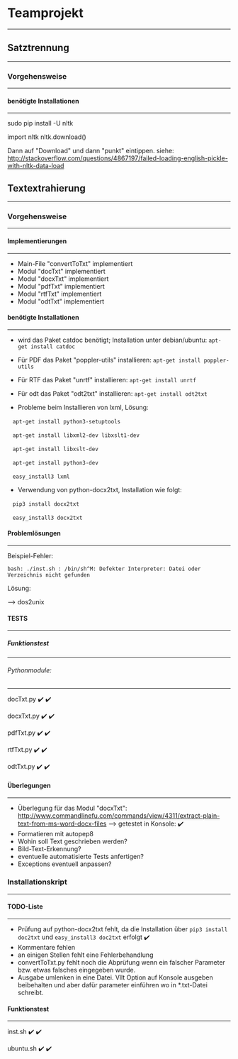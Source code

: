 # Teamprojekt
-------------
## Satztrennung
---------------
### Vorgehensweise
------------------
#### benötigte Installationen
-----------------------------

sudo pip install -U nltk

import nltk
nltk.download()

Dann auf "Download" und dann "punkt" eintippen. siehe:
http://stackoverflow.com/questions/4867197/failed-loading-english-pickle-with-nltk-data-load

## Textextrahierung
-------------------
### Vorgehensweise
----------------------
#### Implementierungen
---------------------
- Main-File "convertToTxt" implementiert
- Modul "docTxt" implementiert
- Modul "docxTxt" implementiert
- Modul "pdfTxt" implementiert
- Modul "rtfTxt" implementiert
- Modul "odtTxt" implementiert

#### benötigte Installationen
----------------------------
- wird das Paket catdoc benötigt; Installation unter debian/ubuntu:
    ```apt-get install catdoc```
- Für PDF das Paket "poppler-utils" installieren:
    ```apt-get install poppler-utils```
- Für RTF das Paket "unrtf" installieren:
    ```apt-get install unrtf```
- Für odt das Paket "odt2txt" installieren:
    ```apt-get install odt2txt```
    
- Probleme beim Installieren von lxml, Lösung:

    ```apt-get install python3-setuptools```
    
    ```apt-get install libxml2-dev libxslt1-dev```
    
    ```apt-get install libxslt-dev```
    
    ```apt-get install python3-dev```
    
    ```easy_install3 lxml```

- Verwendung von python-docx2txt, Installation wie folgt:

    ```pip3 install docx2txt```
    
    ```easy_install3 docx2txt```
    
#### Problemlösungen
-------------------
Beispiel-Fehler:

```bash: ./inst.sh : /bin/sh^M: Defekter Interpreter: Datei oder Verzeichnis nicht gefunden```

Lösung:

--> dos2unix

#### TESTS
---------

##### Funktionstest
----------------

###### Pythonmodule:
-------------------

docTxt.py :heavy_check_mark: :heavy_check_mark: 

docxTxt.py :heavy_check_mark: :heavy_check_mark:

pdfTxt.py :heavy_check_mark: :heavy_check_mark:

rtfTxt.py :heavy_check_mark: :heavy_check_mark:

odtTxt.py :heavy_check_mark: :heavy_check_mark:

#### Überlegungen
---------------
- Überlegung für das Modul "docxTxt":
  http://www.commandlinefu.com/commands/view/4311/extract-plain-text-from-ms-word-docx-files
  --> getestet in Konsole: :heavy_check_mark:
- Formatieren mit autopep8
- Wohin soll Text geschrieben werden?
- Bild-Text-Erkennung?
- eventuelle automatisierte Tests anfertigen?
- Exceptions eventuell anpassen?


### Installationskript
---------------------

#### TODO-Liste
--------------
- Prüfung auf python-docx2txt fehlt, da die Installation über ```pip3 install doc2txt``` und ```easy_install3 doc2txt``` erfolgt :heavy_check_mark:
- Kommentare fehlen
- an einigen Stellen fehlt eine Fehlerbehandlung
- convertToTxt.py fehlt noch die Abprüfung wenn ein falscher Parameter bzw. etwas falsches eingegeben wurde.
- Ausgabe umlenken in eine Datei. Vllt Option auf Konsole ausgeben beibehalten und aber dafür parameter einführen wo in *.txt-Datei schreibt.

#### Funktionstest
-----------------

inst.sh :heavy_check_mark: :heavy_check_mark:

ubuntu.sh :heavy_check_mark: :heavy_check_mark:
